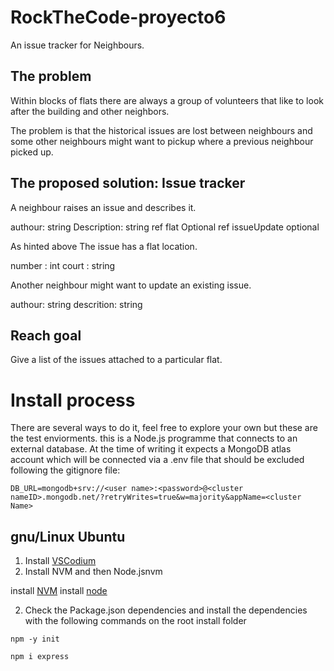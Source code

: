 # RockTheCode-proyecto6

An issue tracker for Neighbours.

## The problem

Within blocks of flats there are always a group of volunteers that like to look after the building and other neighbors.

The problem is that the historical issues are lost between neighbours and some other neighbours might want to pickup where a previous neighbour picked up.

## The proposed solution: Issue tracker

A neighbour raises an issue and describes it.

authour: string
Description: string
ref flat Optional
ref issueUpdate optional

As hinted above The issue has a flat location.

number : int
court : string

Another neighbour might want to update an existing issue.

authour: string
descrition: string

## Reach goal

Give a list of the issues attached to a particular flat.

# Install process

There are several ways to do it, feel free to explore your own but these are the test enviorments.
this is a Node.js programme that connects to an external database.
At the time of writing it expects a MongoDB atlas account which will be connected via a .env file that should be excluded following the gitignore file:

```
DB_URL=mongodb+srv://<user name>:<password>@<cluster nameID>.mongodb.net/?retryWrites=true&w=majority&appName=<cluster Name>
```

## gnu/Linux Ubuntu

1. Install [VSCodium](https://github.com/VSCodium/vscodium?tab=readme-ov-file)
2. Install NVM and then Node.jsnvm

install [NVM](https://github.com/nvm-sh/nvm?tab=readme-ov-file#installing-and-updating)
install [node](https://nodejs.org/en/download/package-manager)

2. Check the Package.json dependencies and install the dependencies with the following commands on the root install folder

```
npm -y init
```

```
npm i express
```
